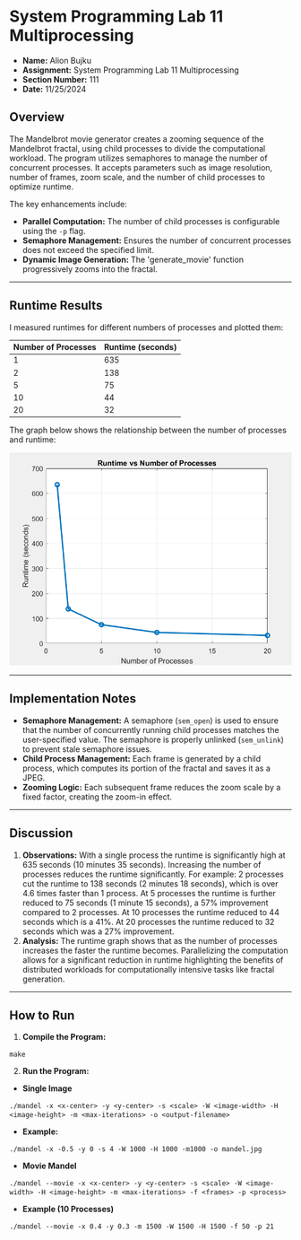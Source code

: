 # System Programming Lab 11 Multiprocessing

- **Name:** Alion Bujku
- **Assignment:** System Programming Lab 11 Multiprocessing
- **Section Number:** 111
- **Date:** 11/25/2024
## Overview
The Mandelbrot movie generator creates a zooming sequence of the Mandelbrot fractal, 
using child processes to divide the computational workload. The program utilizes
semaphores to manage the number of concurrent processes. It accepts parameters such as 
image resolution, number of frames, zoom scale, and the number of child processes to optimize runtime.

The key enhancements include:
- **Parallel Computation:** The number of child processes is configurable using the `-p` flag.
- **Semaphore Management:** Ensures the number of concurrent processes does not exceed
the specified limit.
- **Dynamic Image Generation:** The 'generate_movie' function progressively zooms into
the fractal.

---

## Runtime Results

I measured runtimes for different numbers of processes and plotted them:

| Number of Processes | Runtime (seconds) |
|---------------------|-------------------|
| 1                   | 635               |
| 2                   | 138               |
| 5                   | 75                |
| 10                  | 44                |
| 20                  | 32                |

The graph below shows the relationship between the number of processes and runtime:

![Runtime vs Processes](RuntimeGraph.png)

---

## Implementation Notes

- **Semaphore Management:** A semaphore (`sem_open`) is used to ensure that the number of
concurrently running child processes matches the user-specified value. The semaphore is
properly unlinked (`sem_unlink`) to prevent stale semaphore issues.
- **Child Process Management:** Each frame is generated by a child process, which computes
its portion of the fractal and saves it as a JPEG.
- **Zooming Logic:** Each subsequent frame reduces the zoom scale by a fixed factor,
creating the zoom-in effect.

---

## Discussion 
1. **Observations:**
    With a single process the runtime is significantly high at 635 seconds (10 minutes 35
    seconds). Increasing the number of processes reduces the runtime significantly.
    For example: 2 processes cut the runtime to 138 seconds (2 minutes 18 seconds),
    which is over 4.6 times faster than 1 process. At 5 processes the runtime is further
    reduced to 75 seconds (1 minute 15 seconds), a 57% improvement compared to 2 processes.
    At 10 processes the runtime reduced to 44 seconds which is a 41%.
    At 20 processes the runtime reduced to 32 seconds which was a 27% improvement.
2. **Analysis:**
    The runtime graph shows that as the number of processes increases the faster the 
    runtime becomes. Parallelizing the computation allows for a significant reduction in
    runtime highlighting the benefits of distributed workloads for computationally
    intensive tasks like fractal generation.
    
---

## How to Run
1. **Compile the Program:**
```
make
```
2. **Run the Program:**
- **Single Image**
```
./mandel -x <x-center> -y <y-center> -s <scale> -W <image-width> -H <image-height> -m <max-iterations> -o <output-filename>
```
- **Example:**
```
./mandel -x -0.5 -y 0 -s 4 -W 1000 -H 1000 -m1000 -o mandel.jpg
```
- **Movie Mandel**
```
./mandel --movie -x <x-center> -y <y-center> -s <scale> -W <image-width> -H <image-height> -m <max-iterations> -f <frames> -p <process>
```
- **Example (10 Processes)**
```
./mandel --movie -x 0.4 -y 0.3 -m 1500 -W 1500 -H 1500 -f 50 -p 21
```

